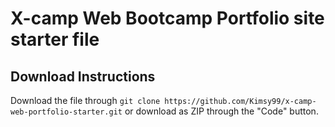 # X-camp Web Bootcamp Portfolio site starter file

## Download Instructions
Download the file through `git clone https://github.com/Kimsy99/x-camp-web-portfolio-starter.git` or download as ZIP through the "Code" button.
